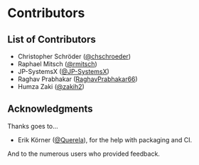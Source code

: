 # Contributors

## List of Contributors

- Christopher Schröder ([@chschroeder](https://github.com/chschroeder))
- Raphael Mitsch ([@rmitsch](https://github.com/rmitsch))
- JP-SystemsX ([@JP-SystemsX](https://github.com/JP-SystemsX))
- Raghav Prabhakar ([RaghavPrabhakar66](https://github.com/RaghavPrabhakar66))
- Humza Zaki ([@zakih2](https://github.com/zakih2))

## Acknowledgments

Thanks goes to...

- Erik Körner ([@Querela](https://github.com/querela)), for the help with packaging and CI.

And to the numerous users who provided feedback.

